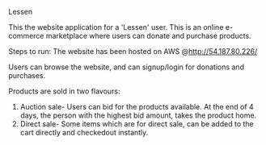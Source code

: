 Lessen

This the website application for a 'Lessen' user. This is an online e-commerce marketplace where users can donate and purchase products.

Steps to run: The website has been hosted on AWS @http://54.187.80.226/

Users can browse the website, and can signup/login for donations and purchases.

Products are sold in two flavours: 
1) Auction sale- Users can bid for the products available. At the end of 4 days, the person with the highest bid amount, takes the product home.
2) Direct sale- Some items which are for direct sale, can be added to the cart directly and checkedout instantly.

